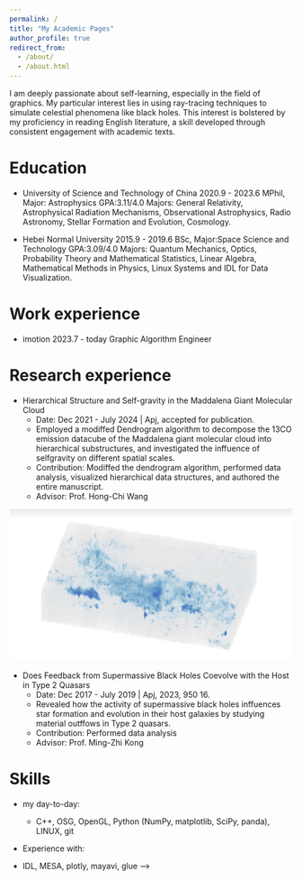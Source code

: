 ```yaml
---
permalink: /
title: "My Academic Pages"
author_profile: true
redirect_from: 
  - /about/
  - /about.html
---
```


I am deeply passionate about self-learning, especially in the field of graphics. My particular interest lies in using ray-tracing techniques to simulate celestial phenomena like black holes. This interest is bolstered by my proficiency in reading English literature, a skill developed through consistent engagement with academic texts.

Education
======
* University of Science and Technology of China 2020.9 - 2023.6
MPhil, Major: Astrophysics GPA:3.11/4.0
Majors: General Relativity, Astrophysical Radiation Mechanisms, Observational Astrophysics, Radio
Astronomy, Stellar Formation and Evolution, Cosmology.

* Hebei Normal University 2015.9 - 2019.6
BSc, Major:Space Science and Technology GPA:3.09/4.0
Majors: Quantum Mechanics, Optics, Probability Theory and Mathematical Statistics, Linear Algebra,
Mathematical Methods in Physics, Linux Systems and IDL for Data Visualization.


Work experience
======
* imotion 2023.7 - today
Graphic Algorithm Engineer

Research experience
======
* Hierarchical Structure and Self-gravity in the Maddalena Giant Molecular Cloud
  - Date: Dec 2021 - July 2024 | Apj, accepted for publication.
  - Employed a modiffed Dendrogram algorithm to decompose the 13CO emission datacube of the Maddalena
 giant molecular cloud into hierarchical substructures, and investigated the inffuence of selfgravity
 on different spatial scales.
  - Contribution: Modiffed the dendrogram algorithm, performed data analysis, visualized hierarchical
data structures, and authored the entire manuscript.
  - Advisor: Prof. Hong-Chi Wang


![img](/images/1.png)

* Does Feedback from Supermassive Black Holes Coevolve with the Host in Type 2 Quasars
  + Date: Dec 2017 - July 2019  | Apj, 2023, 950 16.
  + Revealed how the activity of supermassive black holes inffuences star formation and evolution in their host galaxies by studying material outffows in Type 2 quasars.
  + Contribution: Performed data analysis
  + Advisor: Prof. Ming-Zhi Kong


Skills
======
* my day-to-day: 
  + C++, OSG, OpenGL, Python (NumPy, matplotlib, SciPy, panda), LINUX, git

* Experience with:
 + IDL, MESA, plotly, mayavi, glue -->
  